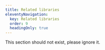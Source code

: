 ```yaml
---
title: Related libraries
eleventyNavigation:
  key: Related libraries
  order: 9
  headingOnly: true
---
```


This section should not exist, please ignore it.
